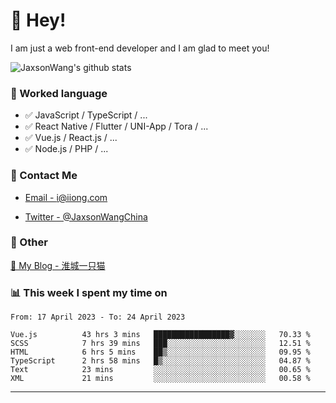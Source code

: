 # 👋 Hey!

I am just a web front-end developer and I am glad to meet you!

![JaxsonWang's github stats](https://github-readme-stats.vercel.app/api?username=JaxsonWang&&show_icons=true&&title_color=1abc9c&&icon_color=1abc9c)


### 📝 Worked language

- ✅ JavaScript / TypeScript / ...
- ✅ React Native / Flutter / UNI-App / Tora / ...
- ✅ Vue.js / React.js / ...
- ✅ Node.js / PHP / ...

### 📮 Contact Me

- [Email - i@iiong.com](mailto:i@iiong.com)

- [Twitter - @JaxsonWangChina](https://twitter.com/JaxsonWangChina)

### 🤪 Other

[📌 My Blog - 淮城一只猫](https://iiong.com)

### 📊 This week I spent my time on

<!--START_SECTION:waka-->

```text
From: 17 April 2023 - To: 24 April 2023

Vue.js          43 hrs 3 mins   █████████████████▓░░░░░░░   70.33 %
SCSS            7 hrs 39 mins   ███░░░░░░░░░░░░░░░░░░░░░░   12.51 %
HTML            6 hrs 5 mins    ██▒░░░░░░░░░░░░░░░░░░░░░░   09.95 %
TypeScript      2 hrs 58 mins   █▒░░░░░░░░░░░░░░░░░░░░░░░   04.87 %
Text            23 mins         ░░░░░░░░░░░░░░░░░░░░░░░░░   00.65 %
XML             21 mins         ░░░░░░░░░░░░░░░░░░░░░░░░░   00.58 %
```

<!--END_SECTION:waka-->

---
